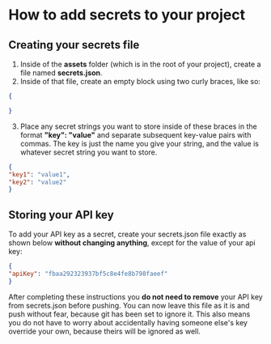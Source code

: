 # How to add secrets to your project

## Creating your secrets file
1. Inside of the **assets** folder (which is in the root of your project), create a file named **secrets.json**.
2. Inside of that file, create an empty block using two curly braces, like so:
```json
{

}
```
3. Place any secret strings you want to store inside of these braces in the format **"key": "value"** and separate subsequent key-value pairs with commas.
The key is just the name you give your string, and the value is whatever secret string you want to store.
```json
{
"key1": "value1",
"key2": "value2"
}
```

## Storing your API key
To add your API key as a secret, create your secrets.json file exactly as shown below **without changing anything**, except for the value of your api key:
```json
{
"apiKey": "fbaa292323937bf5c8e4fe8b798faeef"
}
```
After completing these instructions you **do not need to remove** your API key from secrets.json before pushing.
You can now leave this file as it is and push without fear, because git has been set to ignore it.
This also means you do not have to worry about accidentally having someone else's key override your own, because theirs will be ignored as well.